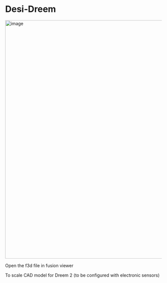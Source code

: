 # Desi-Dreem
<img width="768" alt="image" src="https://github.com/user-attachments/assets/bc62004f-b37a-4843-beee-dd3869a5782e">

Open the f3d file in fusion viewer

To scale CAD model for Dreem 2 (to be configured with electronic sensors)
